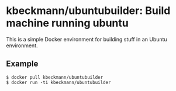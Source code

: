 # kbeckmann/ubuntubuilder: Build machine running ubuntu

This is a simple Docker environment for building stuff in an Ubuntu environment.

## Example
```
$ docker pull kbeckmann/ubuntubuilder
$ docker run -ti kbeckmann/ubuntubuilder
